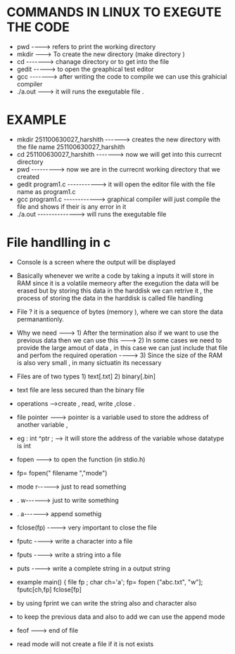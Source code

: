 # COMMANDS IN LINUX TO EXEGUTE THE CODE 

- pwd ----> refers to print the working directory 
- mkdir ---> To create the new directory (make directory )
- cd -------> chanage directory or to get into the file
- gedit -----> to open the greaphical test editor 
- gcc -------> after writing  the code to compile we can use this grahicial compiler 
- ./a.out ---> it will runs the exegutable file .

# EXAMPLE 
 - mkdir 251100630027_harshith  ------>      creates the new directory with the file name  251100630027_harshith
 - cd 251100630027_harshith     ------->     now we will get into this currecnt directory
 - pwd                         --------->    now we are in the currecnt working directory that we created
 - gedit program1.c           ----------->   it will open the editor file with the file name as program1.c
 - gcc program1.c            ------------>   graphical compiler will just compile the file and shows if their is any error in it
 - ./a.out                  -------------->   will runs the exegutable file 

# File handlling in  c 
- Console  is a screen where the output will be displayed
- Basically whenever we write a  code by taking a inputs it will store in RAM since it is a volatile memeory after the exegution the data will be erased but by storing this data in the harddisk we can retrive it , the process of storing the data in the harddisk is called file handling 
- File ? it is a sequence of bytes (memory ), where we can store the data permanantionly.
- Why we need ---> 1) After the termination also if we want to use the previous data then we can use this
              ---> 2) In some cases we need to provide the large amout of data , in this case we can just include that file and perfom the required operation
             ----> 3) Since the size of  the RAM is also very small , in many sictuatin its necessary

- Files are of two types  1) text[.txt] 2) binary[.bin]
- text file are less secured than the binary file 
- operations   -->create , read, write ,close .

-  file pointer ---> pointer is a variable used to store the address of another variable ,
-    eg : int ^ptr ; --> it will store the address of the variable whose datatype is int
-   fopen ---> to open the function (in stdio.h)
-  fp= fopen(" filename ","mode")
-   mode r-----> just to read something
- .       w------> just to write something
- .       a------> append somethig
-  fclose(fp)  ----> very important to close the file
-  fputc  ----> write a character into a file
-  fputs  ----> write a string into a file
-  puts   ----> write a complete string in a output string
-   example   main()
       {
         file fp ;
     char ch='a';
    fp= fopen ("abc.txt", "w"];
         fputc[ch,fp]
       fclose[fp]


  - by using fprint we can write the string also and character also
  - to keep the previous data and also to add we can use the append mode
  - feof ---> end of file
  - read mode will not create a file if it is not exists 

   
